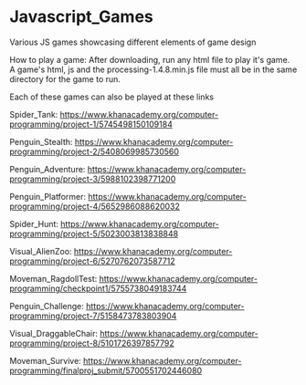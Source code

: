 # Javascript_Games
Various JS games showcasing different elements of game design

How to play a game: 
After downloading, run any html file to play it's game. A game's html, js and the processing-1.4.8.min.js file must all be in the same directory for the game to run.

Each of these games can also be played at these links

Spider_Tank: https://www.khanacademy.org/computer-programming/project-1/5745498150109184

Penguin_Stealth: https://www.khanacademy.org/computer-programming/project-2/5408069985730560

Penguin_Adventure: https://www.khanacademy.org/computer-programming/project-3/5988102398771200

Penguin_Platformer: https://www.khanacademy.org/computer-programming/project-4/5652986088620032

Spider_Hunt: https://www.khanacademy.org/computer-programming/project-5/5023003813838848

Visual_AlienZoo: https://www.khanacademy.org/computer-programming/project-6/5270762073587712

Moveman_RagdollTest: https://www.khanacademy.org/computer-programming/checkpoint1/5755738049183744

Penguin_Challenge: https://www.khanacademy.org/computer-programming/project-7/5158473783803904

Visual_DraggableChair: https://www.khanacademy.org/computer-programming/project-8/5101726397857792

Moveman_Survive: https://www.khanacademy.org/computer-programming/finalproj_submit/5700551702446080
